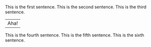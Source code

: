 This is the first sentence.
This is the second sentence.
This is the third sentence.
<table attribute="value">
  <tr>
    <td>Aha!</td>
  </tr>
</table>

This is the fourth sentence.
This is the fifth sentence.
This is the sixth sentence.
